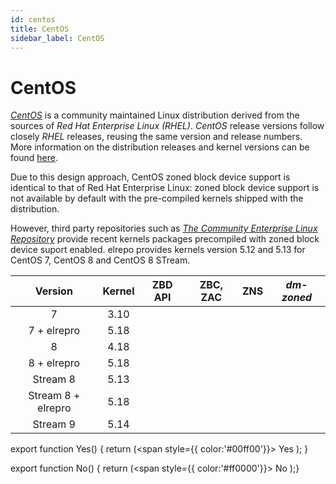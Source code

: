 ```yaml
---
id: centos
title: CentOS
sidebar_label: CentOS
---
```


# CentOS

*<a href="https://www.centos.org/" target="_blank">CentOS</a>* is a community maintained Linux distribution derived from the sources of *Red Hat Enterprise Linux (RHEL)*. *CentOS* release versions follow closely *RHEL* releases, reusing the same version and release numbers. More information on the distribution releases and kernel versions can be found <a href="https://en.wikipedia.org/wiki/CentOS" target="_blank">here</a>.

Due to this design approach, CentOS zoned block device support is identical to that of Red Hat Enterprise Linux: zoned block device support is not available by default with the pre-compiled kernels shipped with the distribution.

However, third party repositories such as *<a href="http://elrepo.org/tiki/HomePage" target="_blank">The Community Enterprise Linux Repository</a>* provide recent kernels packages precompiled with zoned block device suport enabled. elrepo provides kernels version 5.12 and 5.13 for CentOS 7, CentOS 8 and CentOS 8 STream.

<center>

Version|Kernel|ZBD API|ZBC, ZAC|ZNS|*dm-zoned*|
|:-----:|:----:|:-----:|:------:|:----:|:--------:| 
|7|3.10|<No/>|<No/>|<No/> |<No/>|
|7 + elrepro|5.18|<Yes/>|<Yes/>|<Yes/> |<Yes/>|
|8|4.18|<No/>|<No/>|<No/> |<No/>|
|8 + elrepro|5.18|<Yes/>|<Yes/>|<Yes/> |<Yes/>|
|Stream 8|5.13|<No/>|<No/>|<No/> |<No/>|
|Stream 8 + elrepro|5.18|<Yes/>|<Yes/>|<Yes/>|<Yes/>|
|Stream 9|5.14|<Yes/>|<Yes/>|<Yes/>|<No/>|

</center>

export function Yes() { return (<span style={{ color:'#00ff00'}}> Yes </span> ); }

export function No() { return (<span style={{ color:'#ff0000'}}> No </span>);}
